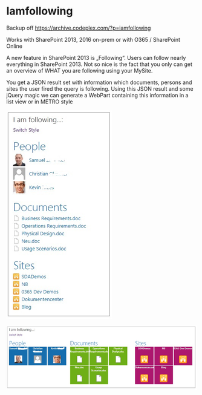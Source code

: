 # Iamfollowing
Backup off https://archive.codeplex.com/?p=iamfollowing

Works with SharePoint 2013, 2016 on-prem or with O365 / SharePoint Online

A new feature in SharePoint 2013 is „Following“. Users can follow nearly everything in SharePoint 2013. Not so nice is the fact that you only can get an overview of WHAT you are following using your MySite. 

You get a JSON result set with information which documents, persons and sites the user fired the query is following.
Using this JSON result and some jQuery magic we can generate a WebPart containing this information in a list view or in METRO style

![following1](following1.png)

![following2](following2.png)
